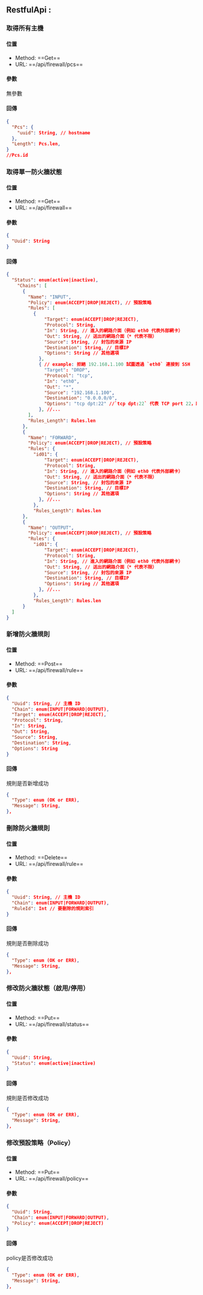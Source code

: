 ## RestfulApi :

### 取得所有主機

#### 位置

- Method: ==Get==
- URL: ==/api/firewall/pcs==

#### 參數

無參數

#### 回傳

```json
{
  "Pcs": {
    "uuid": String, // hostname
  },
  "Length": Pcs.len,
}
//Pcs.id
```

### 取得單一防火牆狀態

#### 位置

- Method: ==Get==
- URL: ==/api/firewall==

#### 參數

```Json
{
  "Uuid": String
}
```

#### 回傳

```Json
{
  "Status": enum(active|inactive),
    "Chains": [
      {
        "Name": "INPUT",
        "Policy": enum(ACCEPT|DROP|REJECT), // 預設策略
        "Rules": [
          {
              "Target": enum(ACCEPT|DROP|REJECT),
              "Protocol": String,
              "In": String, // 進入的網路介面（例如 eth0 代表外部網卡）
              "Out": String, // 送出的網路介面（* 代表不限）
              "Source": String, // 封包的來源 IP
              "Destination": String, // 目標IP
              "Options": String // 其他選項
            },
            { // example: 拒絕 192.168.1.100 試圖透過 `eth0` 連接到 SSH
              "Target": "DROP",
              "Protocol": "tcp",
              "In": "eth0",
              "Out": "*",
              "Source": "192.168.1.100",
              "Destination": "0.0.0.0/0",
              "Options": "tcp dpt:22" //`tcp dpt:22` 代表 TCP port 22，即SSH服務
            }, //...
        ],
        "Rules_Length": Rules.len
      },
      {
        "Name": "FORWARD",
        "Policy": enum(ACCEPT|DROP|REJECT), // 預設策略
        "Rules": {
          "id01": {
              "Target": enum(ACCEPT|DROP|REJECT),
              "Protocol": String,
              "In": String, // 進入的網路介面（例如 eth0 代表外部網卡）
              "Out": String, // 送出的網路介面（* 代表不限）
              "Source": String, // 封包的來源 IP
              "Destination": String, // 目標IP
              "Options": String // 其他選項
            }, //...
          },
          "Rules_Length": Rules.len
      },
      {
        "Name": "OUTPUT",
        "Policy": enum(ACCEPT|DROP|REJECT), // 預設策略
        "Rules": {
          "id01": {
              "Target": enum(ACCEPT|DROP|REJECT),
              "Protocol": String,
              "In": String, // 進入的網路介面（例如 eth0 代表外部網卡）
              "Out": String, // 送出的網路介面（* 代表不限）
              "Source": String, // 封包的來源 IP
              "Destination": String, // 目標IP
              "Options": String // 其他選項
            }, //...
          },
          "Rules_Length": Rules.len
      }
  ]
}
```

### 新增防火牆規則

#### 位置

- Method: ==Post==
- URL: ==/api/firewall/rule==

#### 參數

```Json
{
  "Uuid": String, // 主機 ID
  "Chain": enum(INPUT|FORWARD|OUTPUT),
  "Target": enum(ACCEPT|DROP|REJECT),
  "Protocol": String,
  "In": String,
  "Out": String,
  "Source": String,
  "Destination": String,
  "Options": String
}
```

#### 回傳

規則是否新增成功

```json
{
  "Type": enum (OK or ERR),
  "Message": String,
},
```

### 刪除防火牆規則

#### 位置

- Method: ==Delete==
- URL: ==/api/firewall/rule==

#### 參數

```Json
{
  "Uuid": String, // 主機 ID
  "Chain": enum(INPUT|FORWARD|OUTPUT),
  "RuleId": Int // 要刪除的規則索引
}
```

#### 回傳

規則是否刪除成功

```json
{
  "Type": enum (OK or ERR),
  "Message": String,
},
```

### 修改防火牆狀態（啟用/停用）

#### 位置

- Method: ==Put==
- URL: ==/api/firewall/status==

#### 參數

```Json
{
  "Uuid": String,
  "Status": enum(active|inactive)
}
```

#### 回傳

規則是否修改成功

```json
{
  "Type": enum (OK or ERR),
  "Message": String,
},
```

### 修改預設策略（Policy）

#### 位置

- Method: ==Put==
- URL: ==/api/firewall/policy==

#### 參數

```Json
{
  "Uuid": String,
  "Chain": enum(INPUT|FORWARD|OUTPUT),
  "Policy": enum(ACCEPT|DROP|REJECT)
}
```

#### 回傳

policy是否修改成功

```json
{
  "Type": enum (OK or ERR),
  "Message": String,
},
```
